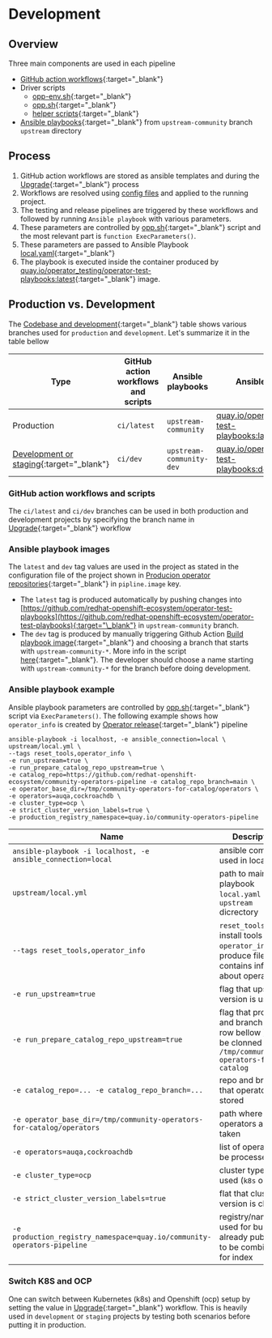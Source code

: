 # Development

## Overview

Three main components are used in each pipeline

- [GitHub action workflows](https://github.com/redhat-openshift-ecosystem/community-operators-pipeline/tree/ci/latest/ci/templates/workflow){:target="\_blank"}
- Driver scripts
  - [opp-env.sh](https://github.com/redhat-openshift-ecosystem/community-operators-pipeline/blob/ci/latest/ci/scripts/opp-env.sh){:target="\_blank"}
  - [opp.sh](https://github.com/redhat-openshift-ecosystem/community-operators-pipeline/blob/ci/latest/ci/scripts/opp.sh){:target="\_blank"}
  - [helper scripts](https://github.com/redhat-openshift-ecosystem/community-operators-pipeline/blob/ci/latest/ci/scripts/){:target="\_blank"}
- [Ansible playbooks](https://github.com/redhat-openshift-ecosystem/operator-test-playbooks/tree/upstream-community/upstream){:target="\_blank"} from `upstream-community` branch `upstream` directory

## Process

1. GitHub action workflows are stored as ansible templates and during the [Upgrade](/project/maintain/#github-action-ci-upgrade){:target="\_blank"} process
2. Workflows are resolved using [config files](/framework/overview/#producion-operator-repositories) and applied to the running project.
3. The testing and release pipelines are triggered by these workflows and followed by running `Ansible playbook` with various parameters.
4. These parameters are controlled by [opp.sh](https://github.com/redhat-openshift-ecosystem/community-operators-pipeline/blob/ci/latest/ci/scripts/opp.sh){:target="\_blank"} script
   and the most relevant part is `function ExecParameters()`.
5. These parameters are passed to Ansible Playbook [local.yaml](https://github.com/redhat-openshift-ecosystem/operator-test-playbooks/blob/upstream-community/upstream/local.yml){:target="\_blank"}
6. The playbook is executed inside the container produced by [quay.io/operator_testing/operator-test-playbooks:latest](https://quay.io/repository/operator_testing/operator-test-playbooks){:target="\_blank"} image.

## Production vs. Development

The [Codebase and development](/framework/overview/#codebase-and-development){:target="\_blank"} table shows various branches used for `production` and `development`. Let's summarize it in the table bellow

| Type                                                                                                                    | GitHub action workflows and scripts | Ansible playbooks        | Ansible playbook image                                                                                                                            |
| ----------------------------------------------------------------------------------------------------------------------- | ----------------------------------- | ------------------------ | ------------------------------------------------------------------------------------------------------------------------------------------------- |
| Production                                                                                                              | `ci/latest`                         | `upstream-community`     | [quay.io/operator_testing/operator-test-playbooks:latest](https://quay.io/repository/operator_testing/operator-test-playbooks){:target="\_blank"} |
| [Development or staging](https://github.com/redhat-openshift-ecosystem/community-operators-pipeline){:target="\_blank"} | `ci/dev`                            | `upstream-community-dev` | [quay.io/operator_testing/operator-test-playbooks:dev](https://quay.io/repository/operator_testing/operator-test-playbooks){:target="\_blank"}    |


### GitHub action workflows and scripts

The `ci/latest` and `ci/dev` branches can be used in both production and development projects by specifying the branch name in [Upgrade](/project/maintain/#github-action-ci-upgrade){:target="\_blank"} workflow

### Ansible playbook images

The `latest` and `dev` tag values are used in the project as stated in the configuration file of the project shown in [Producion operator repositories](/framework/overview/#producion-operator-repositories){:target="\_blank"} in `pipline.image` key.

- The `latest` tag is produced automatically by pushing changes into [https://github.com/redhat-openshift-ecosystem/operator-test-playbooks](https://github.com/redhat-openshift-ecosystem/operator-test-playbooks){:target="\_blank"} in `upstream-community` branch.
- The `dev` tag is produced by manually triggering Github Action [Build playbook image](https://github.com/redhat-openshift-ecosystem/operator-test-playbooks/actions/workflows/playbook_image.yml){:target="\_blank"} and choosing a branch that starts with `upstream-community-*`. More info in the script [here](https://github.com/redhat-openshift-ecosystem/operator-test-playbooks/blob/upstream-community/upstream/playbook_version.sh){:target="\_blank"}. The developer should choose a name starting with `upstream-community-*` for the branch before doing development.

### Ansible playbook example

Ansible playbook parameters are controlled by [opp.sh](https://github.com/redhat-openshift-ecosystem/community-operators-pipeline/blob/ci/latest/ci/scripts/opp.sh){:target="\_blank"} script via `ExecParameters()`. The following example shows how `operator_info` is created by [Operator release](https://github.com/redhat-openshift-ecosystem/community-operators-pipeline/blob/main/.github/workflows/operator_release.yaml#L230){:target="\_blank"} pipeline

```
ansible-playbook -i localhost, -e ansible_connection=local \
upstream/local.yml \
--tags reset_tools,operator_info \
-e run_upstream=true \
-e run_prepare_catalog_repo_upstream=true \
-e catalog_repo=https://github.com/redhat-openshift-ecosystem/community-operators-pipeline -e catalog_repo_branch=main \
-e operator_base_dir=/tmp/community-operators-for-catalog/operators \
-e operators=auqa,cockroachdb \
-e cluster_type=ocp \
-e strict_cluster_version_labels=true \
-e production_registry_namespace=quay.io/community-operators-pipeline 
```

|Name| Description |
|----|----|
|`ansible-playbook -i localhost, -e ansible_connection=local` | ansible command used in local run |
|`upstream/local.yml` | path to main playbook `local.yaml` in `upstream` dicrectory|
|`--tags reset_tools,operator_info` | `reset_tools` tag to install tools and `operator_info` to produce file contains info about operators|
|`-e run_upstream=true` | flag that upstream version is used |
|`-e run_prepare_catalog_repo_upstream=true` | flag that project and branch (see row bellow ) will be clonned to `/tmp/community-operators-for-catalog` |
|`-e catalog_repo=... -e catalog_repo_branch=...` | repo and branch that operators are stored|
|`-e operator_base_dir=/tmp/community-operators-for-catalog/operators` | path where operators are taken|
|`-e operators=auqa,cockroachdb` | list of operators to be processed|
|`-e cluster_type=ocp` | cluster type to be used (`k8s` or `ocp`)|
|`-e strict_cluster_version_labels=true` | flat that cluster version is checked |
|`-e production_registry_namespace=quay.io/community-operators-pipeline` | registry/namepace used for bundles already published to be combined for index |

### Switch K8S and OCP

One can switch between Kubernetes (k8s) and Openshift (ocp) setup by setting the value in [Upgrade](/project/maintain/#github-action-ci-upgrade){:target="\_blank"} workflow. This is heavily used in `development` or `staging` projects by testing both scenarios before putting it in production. 
